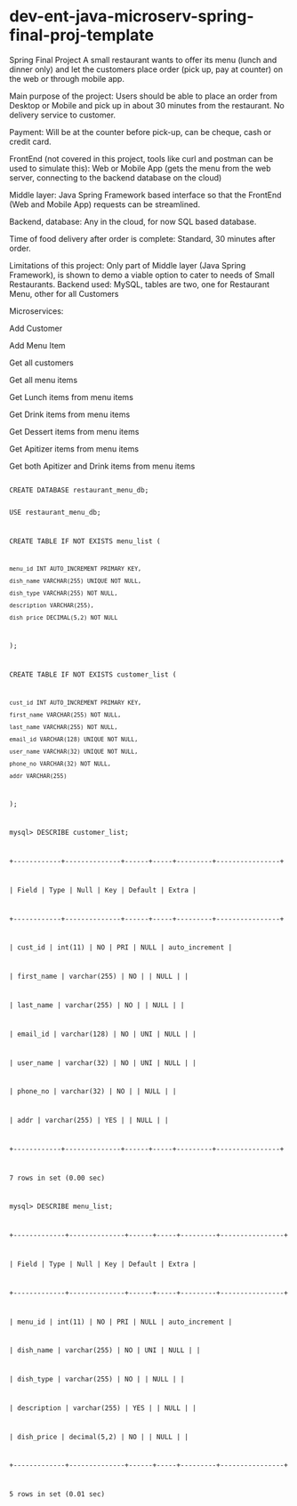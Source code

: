 # dev-ent-java-microserv-spring-final-proj-template
Spring Final Project 
  A small restaurant wants to offer its menu (lunch and dinner only) and let the customers place order (pick up, pay at counter) on the web or through mobile app. 

Main purpose of the project: 
  Users should be able to place an order from Desktop or Mobile and pick up in about 30 minutes from the restaurant. No delivery service to customer.
  
Payment: 
  Will be at the counter before pick-up, can be cheque, cash or credit card.
  
FrontEnd (not covered in this project, tools like curl and postman can be used to simulate this): 
  Web or Mobile App (gets the menu from the web server, connecting to the backend database on the cloud)

Middle layer: 
  Java Spring Framework based interface so that the FrontEnd (Web and Mobile App) requests can be streamlined.

Backend, database: 
  Any in the cloud, for now SQL based database.

Time of food delivery after order is complete: Standard, 30 minutes after order.

Limitations of this project:
  Only part of Middle layer (Java Spring Framework), is shown to demo a viable option to cater to needs of Small Restaurants.
Backend used: MySQL, tables are two, one for Restaurant Menu, other for all Customers

Microservices:

  Add Customer
  
  Add Menu Item

  Get all customers
  
  Get all menu items
  
  Get Lunch items from menu items
  
  Get Drink items from menu items
  
  Get Dessert items from menu items
  
  Get Apitizer items from menu items
  
  Get both Apitizer and Drink items from menu items
  

<code>
CREATE DATABASE restaurant_menu_db;

USE restaurant_menu_db;

CREATE TABLE IF NOT EXISTS menu_list (

    menu_id INT AUTO_INCREMENT PRIMARY KEY,

    dish_name VARCHAR(255) UNIQUE NOT NULL,
    
    dish_type VARCHAR(255) NOT NULL,
    
    description VARCHAR(255),
    
    dish_price DECIMAL(5,2) NOT NULL
    
);

CREATE TABLE IF NOT EXISTS customer_list (

    cust_id INT AUTO_INCREMENT PRIMARY KEY,
    
    first_name VARCHAR(255) NOT NULL,
    
    last_name VARCHAR(255) NOT NULL,
    
    email_id VARCHAR(128) UNIQUE NOT NULL,
    
    user_name VARCHAR(32) UNIQUE NOT NULL,
    
    phone_no VARCHAR(32) NOT NULL,
    
    addr VARCHAR(255)
    
);


mysql> DESCRIBE customer_list;

+------------+--------------+------+-----+---------+----------------+

| Field      | Type         | Null | Key | Default | Extra          |

+------------+--------------+------+-----+---------+----------------+

| cust_id    | int(11)      | NO   | PRI | NULL    | auto_increment |

| first_name | varchar(255) | NO   |     | NULL    |                |

| last_name  | varchar(255) | NO   |     | NULL    |                |

| email_id   | varchar(128) | NO   | UNI | NULL    |                |

| user_name  | varchar(32)  | NO   | UNI | NULL    |                |

| phone_no   | varchar(32)  | NO   |     | NULL    |                |

| addr       | varchar(255) | YES  |     | NULL    |                |

+------------+--------------+------+-----+---------+----------------+

7 rows in set (0.00 sec)



mysql> DESCRIBE menu_list;                                                      

+-------------+--------------+------+-----+---------+----------------+

| Field       | Type         | Null | Key | Default | Extra          |

+-------------+--------------+------+-----+---------+----------------+

| menu_id     | int(11)      | NO   | PRI | NULL    | auto_increment |

| dish_name   | varchar(255) | NO   | UNI | NULL    |                |

| dish_type   | varchar(255) | NO   |     | NULL    |                |

| description | varchar(255) | YES  |     | NULL    |                |

| dish_price  | decimal(5,2) | NO   |     | NULL    |                |

+-------------+--------------+------+-----+---------+----------------+

5 rows in set (0.01 sec)

</code>
